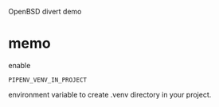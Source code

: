 OpenBSD divert demo

# memo

enable

```
PIPENV_VENV_IN_PROJECT
```

environment variable to create .venv directory in your project.

